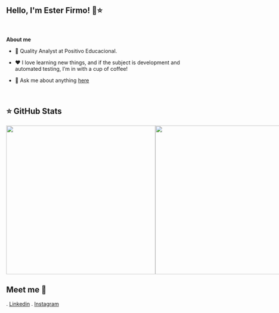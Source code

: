 ## Hello, I'm Ester Firmo! 👋⭐ 
  <!--  <p  align="center"><img  width="20%" height="20%" align="center" alt="Hello, I'm Beatriz C. Araújo!"  <img src="https://i.ibb.co/cv1VTQT/icon-github.png" alt="icon-github"
</p>-->

  

<br  />


**About me**

  

- 💼 Quality Analyst at Positivo Educacional.

  



  

- ❤️ I love learning new things, and if the subject is development and automated testing, I’m in with a cup of coffee!

  

- 💬 Ask me about anything [here](https://github.com/karen-firmo/Karen-Firmo)

   
<br  />  


## ⭐ GitHub Stats
<div style="display: flex; justify-content: space-around;">
    <img src="https://github-readme-stats.vercel.app/api?username=karen-firmo&show_icons=true&theme=dark&hide_title=true" width="400" />
    <img src="https://github-readme-stats.vercel.app/api/top-langs/?username=karen-firmo&show_icons=true&theme=dark&hide_title=true" width="400" />
</div>














## Meet me 💬 
. [Linkedin](https://www.linkedin.com/in/ester-karen/)
. [Instagram](https://www.instagram.com/esterfirmo_/)
